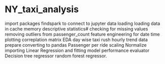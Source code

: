 # NY_taxi_analysis

import packages 
findspark to connect to jupyter
data loading
loading data in cache memory
descriptive statistics#
checking for missing values
removing outliers from passenger_count
feature engineering for date time
plotting correplation matrix
EDA
day wise taxi rush
hourly trend
data prepare converting to pandas
Passenger per ride
scaling 
Normalize
importing Linear Regression and fitting model
performance evaluator
Decision tree regressor
random forest regressor.
